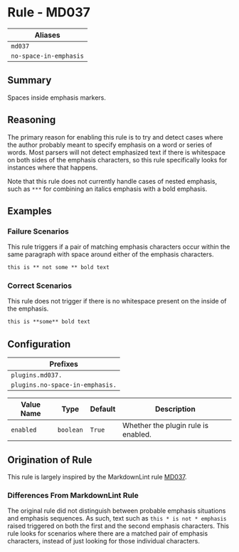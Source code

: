 # Rule - MD037

| Aliases |
| --- |
| `md037` |
| `no-space-in-emphasis` |

## Summary

Spaces inside emphasis markers.

## Reasoning

The primary reason for enabling this rule is to try and detect cases
where the author probably meant to specify emphasis on a word or
series of words.  Most parsers will not detect emphasized text if
there is whitespace on both sides of the emphasis characters, so
this rule specifically looks for instances where that happens.

Note that this rule does not currently handle cases of nested emphasis,
such as `***` for combining an italics emphasis with a bold emphasis.

## Examples

### Failure Scenarios

This rule triggers if a pair of matching emphasis characters occur
within the same paragraph with space around either of the emphasis
characters.

```Markdown
this is ** not some ** bold text
```

### Correct Scenarios

This rule does not trigger if there is no whitespace present on the
inside of the emphasis.

```Markdown
this is **some** bold text
```

## Configuration

| Prefixes |
| --- |
| `plugins.md037.` |
| `plugins.no-space-in-emphasis.` |

| Value Name | Type | Default | Description |
| -- | -- | -- | -- |
| `enabled` | `boolean` | `True` | Whether the plugin rule is enabled. |

## Origination of Rule

This rule is largely inspired by the MarkdownLint rule
[MD037](https://github.com/DavidAnson/markdownlint/blob/main/doc/Rules.md#md037---spaces-inside-emphasis-markers).

### Differences From MarkdownLint Rule

The original rule did not distinguish between probable emphasis situations
and emphasis sequences.  As such, text such as `this * is not * emphasis`
raised triggered on both the first and the second emphasis characters.
This rule looks for scenarios where there are a matched pair of emphasis
characters, instead of just looking for those individual characters.
